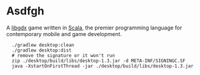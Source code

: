 # Asdfgh

A [libgdx](https://libgdx.com/) game written in [Scala](https://www.scala-lang.org/),
the premier programming language for contemporary mobile and game development.

```
  ./gradlew desktop:clean
  ./gradlew desktop:dist
  # remove the signature or it won't run
  zip ./desktop/build/libs/desktop-1.3.jar -d META-INF/SIGNINGC.SF
  java -XstartOnFirstThread -jar ./desktop/build/libs/desktop-1.3.jar
```
